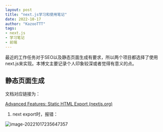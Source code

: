 ```yaml
---
layout: post
title: "next.js学习和使用笔记"
date: 2022-10-17
author: "KazooTTT"
tags:
- next.js
- 学习笔记
- 前端
---
```


最近的工作任务对于SEO以及静态页面生成有要求，所以两个项目都选择了使用next.js来实现。本博文主要记录个人印象较深或者觉得有意义的点。

## 静态页面生成

文档对应链接为：

[Advanced Features: Static HTML Export (nextjs.org)](https://nextjs.org/docs/advanced-features/static-html-export)

1. next export时，报错：

![image-20221017235647357](https://kazoottt-1256684243.cos.ap-chengdu.myqcloud.com/2022-10-17-155647.png)
